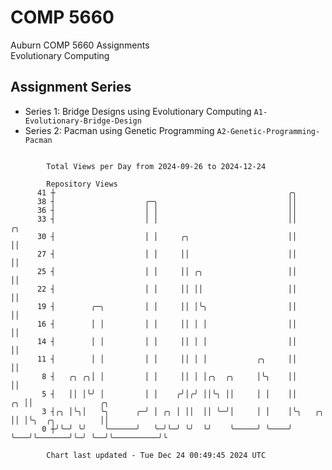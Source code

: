 # COMP 5660
Auburn COMP 5660 Assignments  
Evolutionary Computing

## Assignment Series
- Series 1: Bridge Designs using Evolutionary Computing `A1-Evolutionary-Bridge-Design`
- Series 2: Pacman using Genetic Programming `A2-Genetic-Programming-Pacman`

```

        Total Views per Day from 2024-09-26 to 2024-12-24

        Repository Views
      41 ┼                                                    ╭╮
      38 ┤                    ╭─╮                             ││
      36 ┤                    │ │                             ││
      33 ┤                    │ │                             ││                ╭╮
      30 ┤                    │ │     ╭╮                      ││                ││
      27 ┤                    │ │     ││                      ││                ││
      25 ┤                    │ │     ││ ╭╮                   ││                ││
      22 ┤                    │ │     ││ ││                   ││                ││
      19 ┤        ╭─╮         │ │     ││ │╰╮                  ││                ││
      16 ┤        │ │         │ │     ││ │ │                  ││                ││
      14 ┤        │ │         │ │     ││ │ │                  ││                ││
      11 ┤        │ │         │ │     ││ │ │           ╭╮     ││                ││
       8 ┤   ╭╮ ╭╮│ │         │ │     ││ │ │╭╮  ╭╮     │╰╮    ││                ││
       5 ┤   ││ │╰╯ │         │ │    ╭╯│╭╯ ││╰╮ ││     │ │    ││             ╭╮ ││               ╭╮
       3 ┤╭╮ │╰╮│   ╰╮      ╭─╯ │ ╭╮ │ ││  ││ ╰─╯│     │ │    │╰╮   ╭╮       ││ │╰╮  ╭╮          ││
       0 ┼╯╰─╯ ╰╯    ╰──────╯   ╰─╯╰─╯ ╰╯  ╰╯    ╰─────╯ ╰────╯ ╰───╯╰───────╯╰─╯ ╰──╯╰──────────╯╰

        Chart last updated - Tue Dec 24 00:49:45 2024 UTC
        
```
